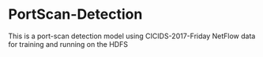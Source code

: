 # PortScan-Detection
This is a port-scan detection model using CICIDS-2017-Friday NetFlow data for training and running on the HDFS
